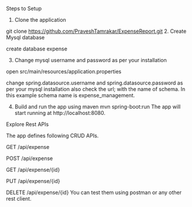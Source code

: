 Steps to Setup

1. Clone the application

git clone https://github.com/PraveshTamrakar/ExpenseReport.git
2. Create Mysql database

create database expense

3. Change mysql username and password as per your installation

open src/main/resources/application.properties

change spring.datasource.username and spring.datasource.password as per your mysql installation
also check the url; with the name of schema. In this example schema name is expense_management.

4. Build and run the app using maven
mvn spring-boot:run
The app will start running at http://localhost:8080.

Explore Rest APIs

The app defines following CRUD APIs.

GET /api/expense

POST /api/expense

GET /api/expense/{id}

PUT /api/expense/{id}

DELETE /api/expense/{id}
You can test them using postman or any other rest client.
